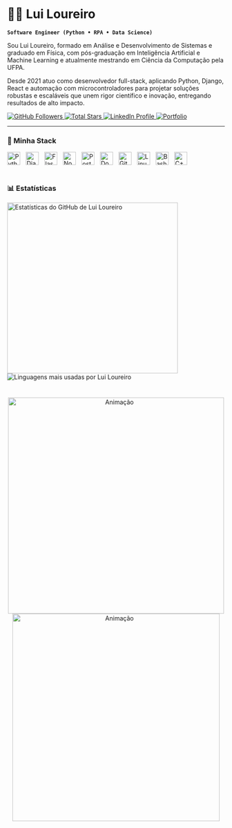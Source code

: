 # 🏄‍♂️ Lui Loureiro

**`Software Engineer (Python • RPA • Data Science)`**

Sou Lui Loureiro, formado em Análise e Desenvolvimento de Sistemas e graduado em Física, com pós-graduação em Inteligência Artificial e Machine Learning e atualmente mestrando em Ciência da Computação pela UFPA. 

Desde 2021 atuo como desenvolvedor full-stack, aplicando Python, Django, React e automação com microcontroladores para projetar soluções robustas e escaláveis que unem rigor científico e inovação, entregando resultados de alto impacto.

<p align="left">
  <a href="https://github.com/LuiVLoureiro?tab=followers">
    <img
      alt="GitHub Followers"
      title="Follow me on GitHub"
      src="https://custom-icon-badges.demolab.com/github/followers/LuiVLoureiro?color=236ad3&labelColor=1155ba&style=for-the-badge&logo=github&logoColor=white&label=Follow"
    />
  </a>
  <a href="https://github.com/LuiVLoureiro?tab=repositories&sort=stargazers">
    <img
      alt="Total Stars"
      title="Total stars on GitHub"
      src="https://custom-icon-badges.demolab.com/github/stars/LuiVLoureiro?color=55960c&style=for-the-badge&labelColor=488207&logo=star"
    />
  </a>
  <a href="https://www.linkedin.com/in/lui-loureiro-892845233/">
    <img
      alt="LinkedIn Profile"
      title="Connect with me on LinkedIn"
      src="https://custom-icon-badges.demolab.com/badge/LinkedIn-Connect-blue?style=for-the-badge&logo=linkedin&logoColor=white"
    />
  </a>
  <a href="https://luiloureiro.vercel.app/">
    <img
      alt="Portfolio"
      title="View my portfolio"
      src="https://custom-icon-badges.demolab.com/badge/Portfolio-Visit%20My%20Site-0A66C2?style=for-the-badge&logo=link&logoColor=white"
    />
  </a>
</p>

---

### 🧰 Minha Stack


<img align="left" alt="Python" width="30px" style="padding-right:10px;" src="https://cdn.jsdelivr.net/gh/devicons/devicon/icons/python/python-plain.svg" />
<img align="left" alt="Django" width="30px" style="padding-right:10px;" src="https://cdn.jsdelivr.net/gh/devicons/devicon/icons/django/django-plain.svg" />
<img align="left" alt="Flask" width="30px" style="padding-right:10px;" src="https://cdn.jsdelivr.net/gh/devicons/devicon/icons/flask/flask-original.svg" />
<img align="left" alt="NodeJS" width="30px" style="padding-right:10px;" src="https://cdn.jsdelivr.net/gh/devicons/devicon/icons/nodejs/nodejs-original.svg" />
<img align="left" alt="PostgreSQL" width="30px" style="padding-right:10px;" src="https://cdn.jsdelivr.net/gh/devicons/devicon/icons/postgresql/postgresql-original.svg" />
<img align="left" alt="Docker" width="30px" style="padding-right:10px;" src="https://cdn.jsdelivr.net/gh/devicons/devicon/icons/docker/docker-original.svg" />
<img align="left" alt="Git" width="30px" style="padding-right:10px;" src="https://cdn.jsdelivr.net/gh/devicons/devicon/icons/git/git-original.svg" />
<img align="left" alt="Linux" width="30px" style="padding-right:10px;" src="https://cdn.jsdelivr.net/gh/devicons/devicon/icons/linux/linux-original.svg" />
<img align="left" alt="Bash" width="30px" style="padding-right:10px;" src="https://cdn.jsdelivr.net/gh/devicons/devicon/icons/bash/bash-original.svg" />
<img align="left" alt="C++" width="30px" style="padding-right:10px;" src="https://cdn.jsdelivr.net/gh/devicons/devicon/icons/cplusplus/cplusplus-line.svg" />
<br />

<br />

# 

### 📊 Estatísticas

<p align="left">
  <img
    alt="Estatísticas do GitHub de Lui Loureiro"
    src="https://github-readme-stats.vercel.app/api?username=LuiVLoureiro&show_icons=true&theme=light&include_all_commits=true"
    width="395"
  />
  <img
    alt="Linguagens mais usadas por Lui Loureiro"
    src="https://github-readme-stats.vercel.app/api/top-langs/?username=LuiVLoureiro&layout=compact&theme=light"
  />
</p>

#

<p align="center">
  <img
    alt="Animação"
    src="https://github.com/user-attachments/assets/d72c556d-ca39-423f-a3d1-91eda5ededcc"
    width="500"
  />
  <img
    alt="Animação"
    src="https://github.com/user-attachments/assets/3dcfe565-2def-42c4-9c15-7113cdc4e35e"
    width="480"

</p>

